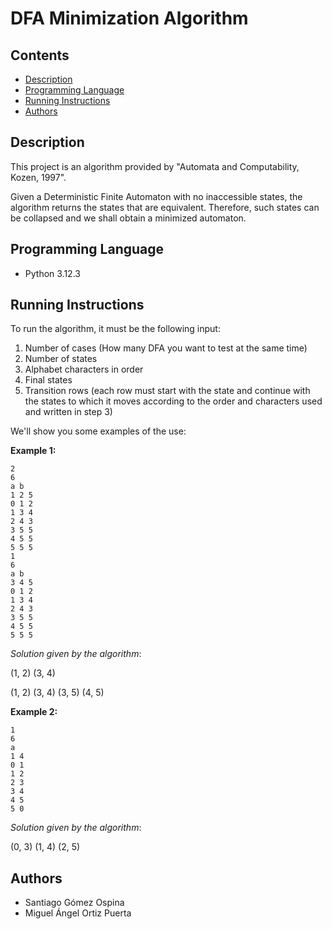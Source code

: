 # DFA Minimization Algorithm

## Contents
- [Description](#description)
- [Programming Language](#programming-language)
- [Running Instructions](#running-instructions)
- [Authors](#authors)

## Description

This project is an algorithm provided by "Automata and Computability, Kozen, 1997".

Given a Deterministic Finite Automaton with no inaccessible states, the algorithm returns the states that are equivalent.
Therefore, such states can be collapsed and we shall obtain a minimized automaton.

## Programming Language

- Python 3.12.3

## Running Instructions

To run the algorithm, it must be the following input:
1. Number of cases (How many DFA you want to test at the same time)
2. Number of states
3. Alphabet characters in order
4. Final states
5. Transition rows (each row must start with the state and continue with the states to which it moves according to the order and characters used and written in step 3)

We'll show you some examples of the use:

**Example 1:**
```
2
6
a b
1 2 5
0 1 2
1 3 4
2 4 3
3 5 5
4 5 5
5 5 5
1
6
a b
3 4 5
0 1 2
1 3 4
2 4 3
3 5 5
4 5 5
5 5 5
```

*Solution given by the algorithm*:  

(1, 2) (3, 4)

(1, 2) (3, 4) (3, 5) (4, 5)

**Example 2:** 

```
1
6
a
1 4
0 1
1 2
2 3
3 4
4 5
5 0
```

*Solution given by the algorithm*:  

(0, 3) (1, 4) (2, 5)

## Authors

- Santiago Gómez Ospina
- Miguel Ángel Ortiz Puerta